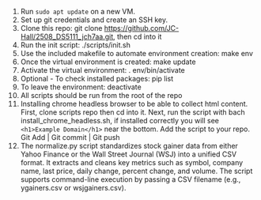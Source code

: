1. Run `sudo apt update` on a new VM. 
2. Set up git credentials and create an SSH key.
3. Clone this repo: git clone https://github.com/JC-Hall/2508_DS5111_jch7aa.git, then cd into it
4. Run the init script: ./scripts/init.sh
5. Use the included makefile to automate environment creation: make env
6. Once the virtual environment is created: make update
7. Activate the virtual environment: . env/bin/activate
8. Optional - To check installed packages: pip list
9. To leave the environment: deactivate 
10. All scripts should be run from the root of the repo
11. Installing chrome headless browser to be able to collect html content. First, clone scripts repo then cd into it.
Next, run the script with bach install_chrome_headless.sh,
if installed correctly you will see `<h1>Example Domain</h1>` near the bottom. Add the script to your repo. Git Add | Git commit | Git push
12. The normalize.py script standardizes stock gainer data from either Yahoo Finance or the Wall Street Journal (WSJ) into a unified CSV format. It extracts and cleans key metrics such as symbol, company name, last price, daily change, percent change, and volume. The script supports command-line execution by passing a CSV filename (e.g., ygainers.csv or wsjgainers.csv). 


